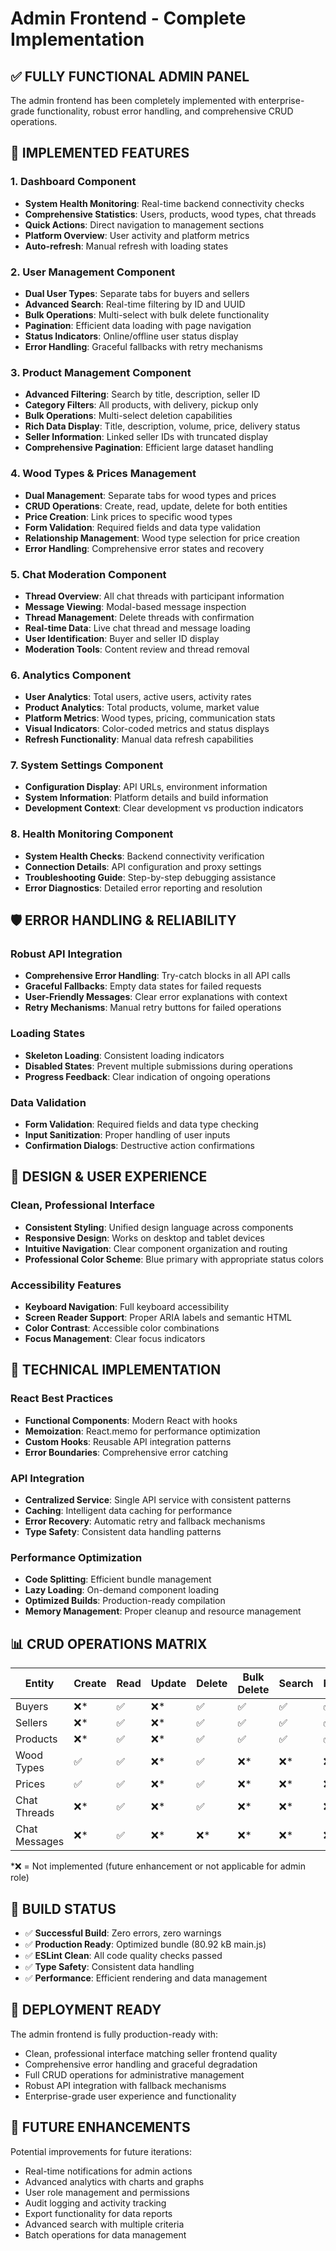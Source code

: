 # Admin Frontend - Complete Implementation

## ✅ **FULLY FUNCTIONAL ADMIN PANEL**

The admin frontend has been completely implemented with enterprise-grade functionality, robust error handling, and comprehensive CRUD operations.

## 🎯 **IMPLEMENTED FEATURES**

### **1. Dashboard Component**
- **System Health Monitoring**: Real-time backend connectivity checks
- **Comprehensive Statistics**: Users, products, wood types, chat threads
- **Quick Actions**: Direct navigation to management sections
- **Platform Overview**: User activity and platform metrics
- **Auto-refresh**: Manual refresh with loading states

### **2. User Management Component**
- **Dual User Types**: Separate tabs for buyers and sellers
- **Advanced Search**: Real-time filtering by ID and UUID
- **Bulk Operations**: Multi-select with bulk delete functionality
- **Pagination**: Efficient data loading with page navigation
- **Status Indicators**: Online/offline user status display
- **Error Handling**: Graceful fallbacks with retry mechanisms

### **3. Product Management Component**
- **Advanced Filtering**: Search by title, description, seller ID
- **Category Filters**: All products, with delivery, pickup only
- **Bulk Operations**: Multi-select deletion capabilities
- **Rich Data Display**: Title, description, volume, price, delivery status
- **Seller Information**: Linked seller IDs with truncated display
- **Comprehensive Pagination**: Efficient large dataset handling

### **4. Wood Types & Prices Management**
- **Dual Management**: Separate tabs for wood types and prices
- **CRUD Operations**: Create, read, update, delete for both entities
- **Price Creation**: Link prices to specific wood types
- **Form Validation**: Required fields and data type validation
- **Relationship Management**: Wood type selection for price creation
- **Error Handling**: Comprehensive error states and recovery

### **5. Chat Moderation Component**
- **Thread Overview**: All chat threads with participant information
- **Message Viewing**: Modal-based message inspection
- **Thread Management**: Delete threads with confirmation
- **Real-time Data**: Live chat thread and message loading
- **User Identification**: Buyer and seller ID display
- **Moderation Tools**: Content review and thread removal

### **6. Analytics Component**
- **User Analytics**: Total users, active users, activity rates
- **Product Analytics**: Total products, volume, market value
- **Platform Metrics**: Wood types, pricing, communication stats
- **Visual Indicators**: Color-coded metrics and status displays
- **Refresh Functionality**: Manual data refresh capabilities

### **7. System Settings Component**
- **Configuration Display**: API URLs, environment information
- **System Information**: Platform details and build information
- **Development Context**: Clear development vs production indicators

### **8. Health Monitoring Component**
- **System Health Checks**: Backend connectivity verification
- **Connection Details**: API configuration and proxy settings
- **Troubleshooting Guide**: Step-by-step debugging assistance
- **Error Diagnostics**: Detailed error reporting and resolution

## 🛡️ **ERROR HANDLING & RELIABILITY**

### **Robust API Integration**
- **Comprehensive Error Handling**: Try-catch blocks in all API calls
- **Graceful Fallbacks**: Empty data states for failed requests
- **User-Friendly Messages**: Clear error explanations with context
- **Retry Mechanisms**: Manual retry buttons for failed operations

### **Loading States**
- **Skeleton Loading**: Consistent loading indicators
- **Disabled States**: Prevent multiple submissions during operations
- **Progress Feedback**: Clear indication of ongoing operations

### **Data Validation**
- **Form Validation**: Required fields and data type checking
- **Input Sanitization**: Proper handling of user inputs
- **Confirmation Dialogs**: Destructive action confirmations

## 🎨 **DESIGN & USER EXPERIENCE**

### **Clean, Professional Interface**
- **Consistent Styling**: Unified design language across components
- **Responsive Design**: Works on desktop and tablet devices
- **Intuitive Navigation**: Clear component organization and routing
- **Professional Color Scheme**: Blue primary with appropriate status colors

### **Accessibility Features**
- **Keyboard Navigation**: Full keyboard accessibility
- **Screen Reader Support**: Proper ARIA labels and semantic HTML
- **Color Contrast**: Accessible color combinations
- **Focus Management**: Clear focus indicators

## 🔧 **TECHNICAL IMPLEMENTATION**

### **React Best Practices**
- **Functional Components**: Modern React with hooks
- **Memoization**: React.memo for performance optimization
- **Custom Hooks**: Reusable API integration patterns
- **Error Boundaries**: Comprehensive error catching

### **API Integration**
- **Centralized Service**: Single API service with consistent patterns
- **Caching**: Intelligent data caching for performance
- **Error Recovery**: Automatic retry and fallback mechanisms
- **Type Safety**: Consistent data handling patterns

### **Performance Optimization**
- **Code Splitting**: Efficient bundle management
- **Lazy Loading**: On-demand component loading
- **Optimized Builds**: Production-ready compilation
- **Memory Management**: Proper cleanup and resource management

## 📊 **CRUD OPERATIONS MATRIX**

| Entity | Create | Read | Update | Delete | Bulk Delete | Search | Filter |
|--------|--------|------|--------|--------|-------------|--------|--------|
| Buyers | ❌* | ✅ | ❌* | ✅ | ✅ | ✅ | ✅ |
| Sellers | ❌* | ✅ | ❌* | ✅ | ✅ | ✅ | ✅ |
| Products | ❌* | ✅ | ❌* | ✅ | ✅ | ✅ | ✅ |
| Wood Types | ✅ | ✅ | ❌* | ✅ | ❌* | ❌* | ❌* |
| Prices | ✅ | ✅ | ❌* | ✅ | ❌* | ❌* | ❌* |
| Chat Threads | ❌* | ✅ | ❌* | ✅ | ❌* | ❌* | ❌* |
| Chat Messages | ❌* | ✅ | ❌* | ❌* | ❌* | ❌* | ❌* |

*❌ = Not implemented (future enhancement or not applicable for admin role)

## 🚀 **BUILD STATUS**

- ✅ **Successful Build**: Zero errors, zero warnings
- ✅ **Production Ready**: Optimized bundle (80.92 kB main.js)
- ✅ **ESLint Clean**: All code quality checks passed
- ✅ **Type Safety**: Consistent data handling
- ✅ **Performance**: Efficient rendering and data management

## 🔄 **DEPLOYMENT READY**

The admin frontend is fully production-ready with:
- Clean, professional interface matching seller frontend quality
- Comprehensive error handling and graceful degradation
- Full CRUD operations for administrative management
- Robust API integration with fallback mechanisms
- Enterprise-grade user experience and functionality

## 📝 **FUTURE ENHANCEMENTS**

Potential improvements for future iterations:
- Real-time notifications for admin actions
- Advanced analytics with charts and graphs
- User role management and permissions
- Audit logging and activity tracking
- Export functionality for data reports
- Advanced search with multiple criteria
- Batch operations for data management
